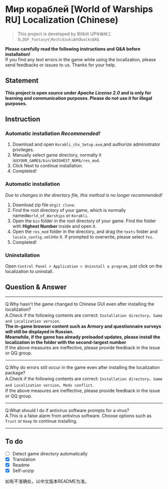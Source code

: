 # Мир кораблей [World of Warships RU] Localization (Chinese)
>This project is developed by Bilibili UP`年糕特工队`,`DDF_FantasyV`,`Mochidzuki`and`walksQAQ`.

**Please carefully read the following instructions and Q&A before installation!**<br>
If you find any text errors in the game while using the localization, please send feedbacks or issues to us. Thanks for your help.

## Statement
**This project is open source under *Apache License 2.0* and is only for learning and communication purposes. Please do not use it for illegal purposes.**

## Instruction
### Automatic installation *Recommended!*
1. Download and open `Korabli_chs_Setup.exe`,and authorize administrator privileges.
2. Manually select game directory, normally it is`$YOUR_GAME$/bin/$HIGHEST_NUM$/res_mod`.
3. Click Next to continue installation.
4. Completed!

### Automatic installation
*Due to changes in the directory file, this method is no longer recommended!*
1. Download zip file or`git clone`.
2. Find the root directory of your game, which is normally named`World_of_Warships` or `Korabli`.
3. Open the `bin` folder in the root directory of your game. Find the folder with **Highest Number** inside and open it.
4. Open the `res_mod` folder in the directory, and drag the `texts` folder and `locale_config.xml`into it. If prompted to overwrite, please select `Yes`.
5. Completed!

### Uninstallation
Open `Control Panel > Application > Uninstall a program`, just click on the localization to uninstall.

## Question & Answer
***
Q.Why hasn't the game changed to Chinese GUI even after installing the localization?<br>
A.Check if the following contents are correct: `Installation directory`、`Game and Localization version`.<br>
**The in-game browser content such as Armory and questionnaire surveys will still be displayed in Russian.**<br>
**Meanwhile, if the game has already preloaded updates, please install the localization in the folder with the second-largest number**<br>
If the above measures are ineffective, please provide feedback in the issue or QQ group.
***
Q.Why do errors still occur in the game even after installing the localization package?<br>
A.Check if the following contents are correct: `Installation directory`、`Game and Localization version`、`Mods conflict`.<br>
If the above measures are ineffective, please provide feedback in the issue or QQ group.
***
Q.What should I do if antivirus software prompts for a virus?<br>
A.This is a false alarm from antivirus software. Choose options such as `Trust` or `Keep` to continue installing.
***

## To do
- [ ] Detect game directory automatically
- [x] Translation
- [x] Readme
- [x] Self-unzip

如有不准确处，以中文版本README为准。
